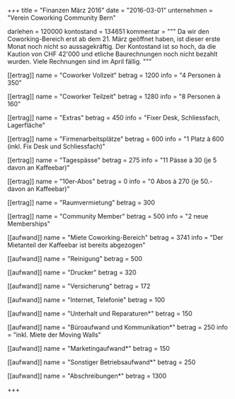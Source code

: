 +++
title = "Finanzen März 2016"
date = "2016-03-01"
unternehmen = "Verein Coworking Community Bern"

darlehen = 120000
kontostand = 134651
kommentar = """
Da wir den Coworking-Bereich erst ab dem 21. März geöffnet haben, ist
dieser erste Monat noch nicht so aussagekräftig. Der Kontostand ist so hoch,
da die Kaution von CHF 42'000 und etliche Baurechnungen noch nicht bezahlt wurden.
Viele Rechnungen sind im April fällig.
"""

[[ertrag]]
name = "Coworker Vollzeit"
betrag = 1200
info = "4 Personen à 350"

[[ertrag]]
name = "Coworker Teilzeit"
betrag = 1280
info = "8 Personen à 160"

[[ertrag]]
name = "Extras"
betrag = 450
info = "Fixer Desk, Schliessfach, Lagerfläche"

[[ertrag]]
name = "Firmenarbeitsplätze"
betrag = 600
info = "1 Platz à 600 (inkl. Fix Desk und Schliessfach)"

[[ertrag]]
name = "Tagespässe"
betrag = 275
info = "11 Pässe à 30 (je 5 davon an Kaffeebar)"

[[ertrag]]
name = "10er-Abos"
betrag = 0
info = "0 Abos à 270 (je 50.- davon an Kaffeebar)"

[[ertrag]]
name = "Raumvermietung"
betrag = 300

[[ertrag]]
name = "Community Member"
betrag = 500
info = "2 neue Memberships"


[[aufwand]]
name = "Miete Coworking-Bereich"
betrag = 3741
info = "Der Mietanteil der Kaffeebar ist bereits abgezogen"

[[aufwand]]
name = "Reinigung"
betrag = 500

[[aufwand]]
name = "Drucker"
betrag = 320

[[aufwand]]
name = "Versicherung"
betrag = 172

[[aufwand]]
name = "Internet, Telefonie"
betrag = 100

[[aufwand]]
name = "Unterhalt und Reparaturen*"
betrag = 150

[[aufwand]]
name = "Büroaufwand und Kommunikation*"
betrag = 250
info = "inkl. Miete der Moving Walls"

[[aufwand]]
name = "Marketingaufwand*"
betrag = 150

[[aufwand]]
name = "Sonstiger Betriebsaufwand*"
betrag = 250

[[aufwand]]
name = "Abschreibungen*"
betrag = 1300

+++
